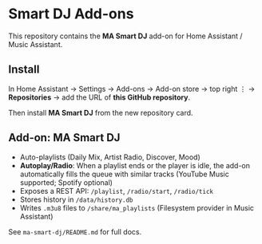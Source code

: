 # Smart DJ Add-ons

This repository contains the **MA Smart DJ** add-on for Home Assistant / Music Assistant.

## Install
In Home Assistant → Settings → Add-ons → Add-on store → top right ⋮ → **Repositories** → add the URL of **this GitHub repository**.

Then install **MA Smart DJ** from the new repository card.

## Add-on: MA Smart DJ
- Auto-playlists (Daily Mix, Artist Radio, Discover, Mood)
- **Autoplay/Radio**: When a playlist ends or the player is idle, the add-on automatically fills the queue with similar tracks (YouTube Music supported; Spotify optional)
- Exposes a REST API: `/playlist`, `/radio/start`, `/radio/tick`
- Stores history in `/data/history.db`
- Writes `.m3u8` files to `/share/ma_playlists` (Filesystem provider in Music Assistant)

See `ma-smart-dj/README.md` for full docs.
